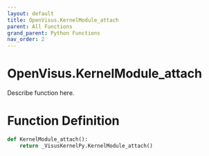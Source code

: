 ```yaml
---
layout: default
title: OpenVisus.KernelModule_attach
parent: All Functions
grand_parent: Python Functions
nav_order: 2
---
```


# OpenVisus.KernelModule_attach

Describe function here.

# Function Definition

```python
def KernelModule_attach():
    return _VisusKernelPy.KernelModule_attach()
```